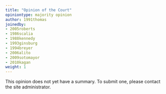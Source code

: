 ```yaml
---
title: "Opinion of the Court"
opiniontype: majority opinion
author: 1991thomas
joinedby:
- 2005roberts
- 1986scalia
- 1988kennedy
- 1993ginsburg
- 1994breyer
- 2006alito
- 2009sotomayor
- 2010kagan
weight: 1
---
```

This opinion does not yet have a summary. To submit one, please contact the site administrator.